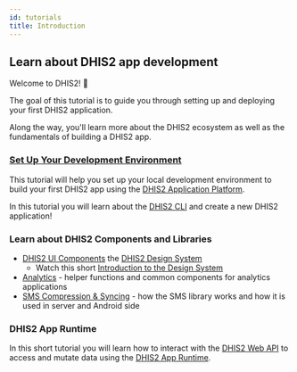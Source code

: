 ```yaml
---
id: tutorials
title: Introduction
---
```


## Learn about DHIS2 app development

Welcome to DHIS2! 🎊

The goal of this tutorial is to guide you through setting up and deploying your first DHIS2 application. 

Along the way, you'll learn more about the DHIS2 ecosystem as well as the fundamentals of building a DHIS2 app.

### [Set Up Your Development Environment](./tutorials/setup-env)

This tutorial will help you set up your local development environment to build your first DHIS2 app using the [DHIS2 Application Platform](https://platform.dhis2.nu/#/). 

In this tutorial you will learn about the [DHIS2 CLI](https://cli.dhis2.nu/#/) and create a new DHIS2 application!  

### Learn about DHIS2 Components and Libraries 
* [DHIS2 UI Components](https://ui.dhis2.nu/#/) the [DHIS2 Design System](https://github.com/dhis2/design-system) 
  - Watch this short [Introduction to the Design System](https://youtu.be/oi9mSa62G0Q?t=1862)  
* [Analytics](https://github.com/dhis2/analytics) - helper functions and common components for analytics applications
* [SMS Compression & Syncing](https://github.com/dhis2/dhis2-android-capture-app/tree/master/docs/src/commonmark/en/content/tech-guides) - how the SMS library works and how it is used in server and Android side

### DHIS2 App Runtime

In this short tutorial you will learn how to interact with the [DHIS2 Web API](https://docs.dhis2.org/en/develop/using-the-api/dhis-core-version-master/introduction.html) to access and mutate data using the [DHIS2 App Runtime](https://runtime.dhis2.nu/#/).


